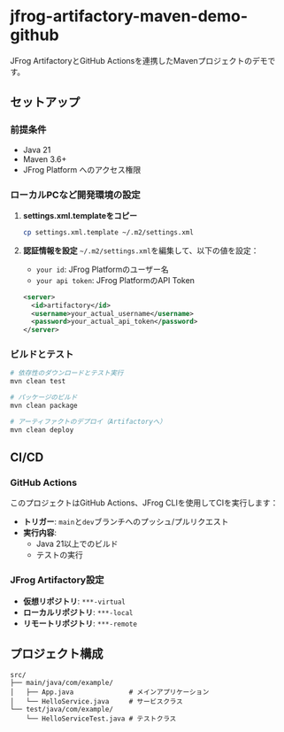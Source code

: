 # jfrog-artifactory-maven-demo-github

JFrog ArtifactoryとGitHub Actionsを連携したMavenプロジェクトのデモです。

## セットアップ

### 前提条件

- Java 21
- Maven 3.6+
- JFrog Platform へのアクセス権限

### ローカルPCなど開発環境の設定

1. **settings.xml.templateをコピー**
   ```bash
   cp settings.xml.template ~/.m2/settings.xml
   ```

2. **認証情報を設定**
   `~/.m2/settings.xml`を編集して、以下の値を設定：
   - `your id`: JFrog Platformのユーザー名
   - `your api token`: JFrog PlatformのAPI Token

   ```xml
   <server>
     <id>artifactory</id>
     <username>your_actual_username</username>
     <password>your_actual_api_token</password>
   </server>
   ```

### ビルドとテスト

```bash
# 依存性のダウンロードとテスト実行
mvn clean test

# パッケージのビルド
mvn clean package

# アーティファクトのデプロイ（Artifactoryへ）
mvn clean deploy
```

## CI/CD

### GitHub Actions

このプロジェクトはGitHub Actions、JFrog CLIを使用してCIを実行します：

- **トリガー**: `main`と`dev`ブランチへのプッシュ/プルリクエスト
- **実行内容**:
  - Java 21以上でのビルド
  - テストの実行

### JFrog Artifactory設定

- **仮想リポジトリ**: `***-virtual`
- **ローカルリポジトリ**: `***-local`
- **リモートリポジトリ**: `***-remote`

## プロジェクト構成

```
src/
├── main/java/com/example/
│   ├── App.java              # メインアプリケーション
│   └── HelloService.java     # サービスクラス
└── test/java/com/example/
    └── HelloServiceTest.java # テストクラス
```
